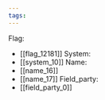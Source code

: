 ```yaml
---
tags:
---
```

Flag:
- [[flag_12181]]
System:
- [[system_10]]
Name:
- [[name_16]]
- [[name_17]]
Field_party:
- [[field_party_0]]
